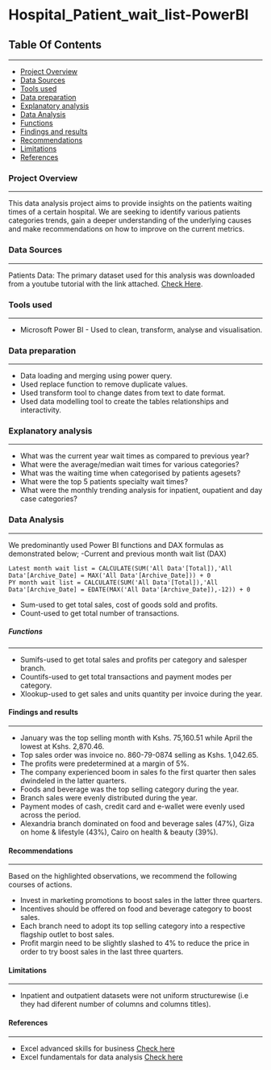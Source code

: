 # Hospital_Patient_wait_list-PowerBI

## Table Of Contents
---

- [Project Overview](#project-overview)
- [Data Sources](#data-sources)
- [Tools used](#tools-used)
- [Data preparation](#data-preparation)
- [Explanatory analysis](#explanatory-analysis)
- [Data Analysis]($data-analysis)
- [Functions](#functions)
- [Findings and results]($findings-and-results)
- [Recommendations](#recommendations)
- [Limitations](#limitations)
- [References](#references)

### Project Overview
---

This data analysis project aims to provide insights on the patients waiting times of a certain hospital. We are seeking to identify various patients categories trends, gain a deeper understanding of the underlying causes and make recommendations on how to improve on the current metrics.

### Data Sources
---

Patients Data: The primary dataset used for this analysis was downloaded from a youtube tutorial with the link attached. [Check Here](https://pivotalstats.com/wp-content/uploads/2024/09/Data-Mapping-Bg.zip).

### Tools used
---

- Microsoft Power BI - Used to clean, transform, analyse and visualisation.

### Data preparation
---

- Data loading and merging using power query.
- Used replace function to remove duplicate values.
- Used transform tool to change dates from text to date format.
- Used data modelling tool to create the tables relationships and interactivity.

### Explanatory analysis
---
- What was the current year wait times as compared to previous year?
- What were the average/median wait times for various categories?
- What was the waiting time when categorised by patients agesets?
- What were the top 5 patients specialty wait times?
- What were the monthly trending analysis for inpatient, oupatient and day case categories?

### Data Analysis
---
We predominantly used Power BI functions and DAX formulas as demonstrated below;
-Current and previous month wait list (DAX)
```DAX
Latest month wait list = CALCULATE(SUM('All Data'[Total]),'All Data'[Archive_Date] = MAX('All Data'[Archive_Date])) + 0
PY month wait list = CALCULATE(SUM('All Data'[Total]),'All Data'[Archive_Date] = EDATE(MAX('All Data'[Archive_Date]),-12)) + 0
```

  - Sum-used to get total sales, cost of goods sold and profits.
  - Count-used to get total number of transactions.
##### Functions
---
  - Sumifs-used to get total sales and profits per category and salesper branch.
  - Countifs-used to get total transactions and payment modes per category.
  - Xlookup-used to get sales and units quantity per invoice during the year.

#### Findings and results
---
  - January was the top selling month with Kshs. 75,160.51 while April the lowest at Kshs. 2,870.46.
  - Top sales order was invoice no. 860-79-0874 selling as Kshs. 1,042.65.
  - The profits were predetermined at a margin of 5%.
  - The company experienced boom in sales fo the first quarter then sales dwindeled in the latter quarters.
  - Foods and beverage was the top selling category during the year.
  - Branch sales were evenly distributed during the year.
  - Payment modes of cash, credit card and e-wallet were evenly used across the period.
  - Alexandria branch dominated on food and beverage sales (47%), Giza on home & lifestyle (43%), Cairo on health & beauty (39%).

#### Recommendations
---
Based on the highlighted observations, we recommend the following courses of actions.
  - Invest in marketing promotions to boost sales in the latter three quarters.
  - Incentives should be offered on food and beverage category to boost sales.
  - Each branch need to adopt its top selling category into a respective flagship outlet to bost sales.
  - Profit margin need to be slightly slashed to 4% to reduce the price in order to try boost sales in the last three quarters.

#### Limitations
---
  - Inpatient and outpatient datasets were not uniform structurewise (i.e they had diferent number of columns and columns titles).

#### References
---
  - Excel advanced skills for business [Check here](https://coursera.org/share/4282d5f46dce95bf970f7084e2200d72)
  - Excel fundamentals for data analysis [Check here](https://coursera.org/share/3644ab5effb80789d6d71f61816530ef)



